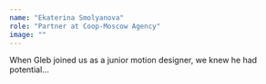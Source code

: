 ```yaml
---
name: "Ekaterina Smolyanova"
role: "Partner at Coop-Moscow Agency"
image: ""
---
```


When Gleb joined us as a junior motion designer, we knew he had potential...
